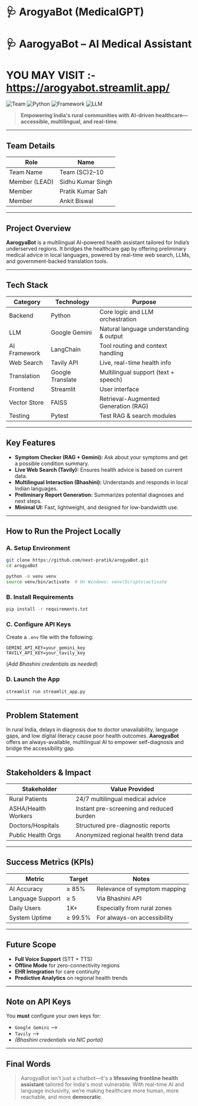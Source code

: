 # 🩺 ArogyaBot (MedicalGPT)


# 🩺 AarogyaBot – AI Medical Assistant

# YOU MAY VISIT :- https://arogyabot.streamlit.app/

![Team](https://img.shields.io/badge/Team-Team(SC)2--10-green.svg)
![Python](https://img.shields.io/badge/Python-3.8+-blue.svg)
![Framework](https://img.shields.io/badge/Framework-Streamlit-red.svg)
![LLM](https://img.shields.io/badge/LLM-Gemini-purple.svg)

> **Empowering India's rural communities with AI-driven healthcare—accessible, multilingual, and real-time.**

---

##  Team Details

| Role         | Name              |
|--------------|-------------------|
| Team Name    | Team (SC)2–10     |
| Member (LEAD)| Sidhu Kumar Singh |
| Member       | Pratik Kumar Sah  |
| Member       | Ankit Biswal      |

---

## Project Overview

**AarogyaBot** is a multilingual AI-powered health assistant tailored for India’s underserved regions. It bridges the healthcare gap by offering preliminary medical advice in local languages, powered by real-time web search, LLMs, and government-backed translation tools.

---

## Tech Stack

| Category       | Technology       | Purpose                                 |
|----------------|------------------|-----------------------------------------|
| Backend        | Python           | Core logic and LLM orchestration        |
| LLM            | Google Gemini    | Natural language understanding & output |
| AI Framework   | LangChain        | Tool routing and context handling       |
| Web Search     | Tavily API       | Live, real-time health info             |
| Translation    | Google Translate | Multilingual support (text + speech)    |
| Frontend       | Streamlit        | User interface                          |
| Vector Store   | FAISS            | Retrieval-Augmented Generation (RAG)    |
| Testing        | Pytest           | Test RAG & search modules               |

---

##  Key Features

-  **Symptom Checker (RAG + Gemini):** Ask about your symptoms and get a possible condition summary.
-  **Live Web Search (Tavily):** Ensures health advice is based on current data.
-  **Multilingual Interaction (Bhashini):** Understands and responds in local Indian languages.
-  **Preliminary Report Generation:** Summarizes potential diagnoses and next steps.
-  **Minimal UI:** Fast, lightweight, and designed for low-bandwidth use.

---

##  How to Run the Project Locally

### A. Setup Environment

```bash
git clone https://github.com/next-pratik/arogyaBot.git
cd arogyaBot

python -m venv venv
source venv/bin/activate  # On Windows: venv\Scripts\activate
```

### B. Install Requirements

```bash
pip install -r requirements.txt
```

### C. Configure API Keys

Create a `.env` file with the following:

```env
GEMINI_API_KEY=your_gemini_key
TAVILY_API_KEY=your_tavily_key
```

(*Add Bhashini credentials as needed*)

### D. Launch the App

```bash
streamlit run streamlit_app.py
```

---

## Problem Statement

In rural India, delays in diagnosis due to doctor unavailability, language gaps, and low digital literacy cause poor health outcomes. **AarogyaBot** offers an always-available, multilingual AI to empower self-diagnosis and bridge the accessibility gap.

---

## Stakeholders & Impact

| Stakeholder        | Value Provided                                     |
|--------------------|----------------------------------------------------|
| Rural Patients     | 24/7 multilingual medical advice                   |
| ASHA/Health Workers| Instant pre-screening and reduced burden          |
| Doctors/Hospitals  | Structured pre-diagnostic reports                  |
| Public Health Orgs | Anonymized regional health trend data              |

---

## Success Metrics (KPIs)

| Metric            | Target      | Notes                                       |
|-------------------|-------------|---------------------------------------------|
| AI Accuracy       | ≥ 85%       | Relevance of symptom mapping                |
| Language Support  | ≥ 5         | Via Bhashini API                            |
| Daily Users       | 1K+         | Especially from rural zones                 |
| System Uptime     | ≥ 99.5%     | For always-on accessibility                 |

---

## Future Scope

- **Full Voice Support** (STT + TTS)
- **Offline Mode** for zero-connectivity regions
- **EHR Integration** for care continuity
- **Predictive Analytics** on regional health trends

---

## Note on API Keys

You **must** configure your own keys for:

- `Google Gemini` -->
- `Tavily` -->
- *(Bhashini credentials via NIC portal)*

---

## Final Words

> AarogyaBot isn't just a chatbot—it's a **lifesaving frontline health assistant** tailored for India's most vulnerable. With real-time AI and language inclusivity, we’re making healthcare more human, more reachable, and more **democratic**.
